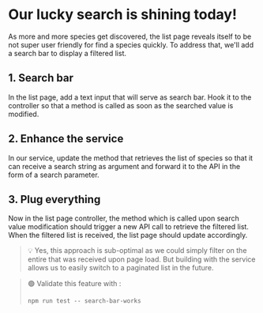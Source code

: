 # Our lucky search is shining today!

As more and more species get discovered, the list page reveals itself to be not super user friendly for find a species
quickly. To address that, we'll add a search bar to display a filtered list.

## 1. Search bar

In the list page, add a text input that will serve as search bar. Hook it to the controller so that a method is called
as soon as the searched value is modified.

## 2. Enhance the service

In our service, update the method that retrieves the list of species so that it can receive a search string as argument
and forward it to the API in the form of a search parameter.

## 3. Plug everything

Now in the list page controller, the method which is called upon search value modification should trigger a new API call
to retrieve the filtered list. When the filtered list is received, the list page should update accordingly.

> 💡 Yes, this approach is sub-optimal as we could simply filter on the entire that was received upon page load. But building with the service allows us to easily switch to a paginated list in the future. 

> 🟢 Validate this feature with :
> ```shell
> npm run test -- search-bar-works
> ```

